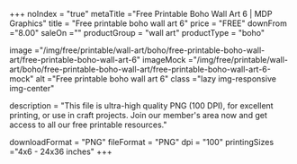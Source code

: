 +++
noIndex = "true"
metaTitle ="Free Printable Boho Wall Art 6 | MDP Graphics"
title = "Free printable boho wall art 6"
price = "FREE"
downFrom ="8.00"
saleOn =""
productGroup = "wall art"
productType = "boho"

image ="/img/free/printable/wall-art/boho/free-printable-boho-wall-art/free-printable-boho-wall-art-6"
imageMock ="/img/free/printable/wall-art/boho/free-printable-boho-wall-art/free-printable-boho-wall-art-6-mock"
alt ="Free printable boho wall art 6"
class ="lazy img-responsive img-center"

description = "This file is ultra-high quality PNG (100 DPI), for excellent printing, or use in craft projects. Join our member's area now and get access to all our free printable resources."

downloadFormat = "PNG"
fileFormat = "PNG"
dpi = "100"
printingSizes ="4x6 - 24x36 inches"
+++


